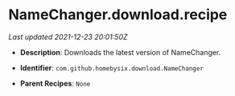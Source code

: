 # NameChanger.download.recipe

_Last updated 2021-12-23 20:01:50Z_

- **Description**: Downloads the latest version of NameChanger.

- **Identifier**: `com.github.homebysix.download.NameChanger`

- **Parent Recipes**: `None`

